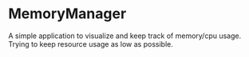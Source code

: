 # MemoryManager
A simple application to visualize and keep track of memory/cpu usage. Trying to keep resource usage as low as possible.